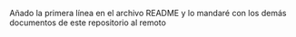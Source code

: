 Añado la primera línea en el archivo README y lo mandaré con los demás documentos de este repositorio al remoto
